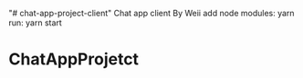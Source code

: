 "# chat-app-project-client" 
Chat app client 
By Weii
add node modules: yarn
run: yarn start
# ChatAppProjetct
